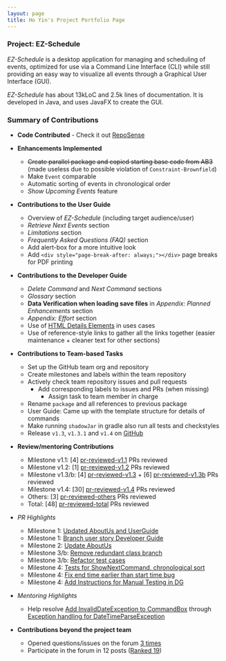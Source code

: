 ```yaml
---
layout: page
title: Ho Yin's Project Portfolio Page
---
```

### Project: EZ-Schedule
_EZ-Schedule_ is a desktop application for managing and scheduling of events,
optimized for use via a Command Line Interface (CLI)
while still providing an easy way to visualize all events through a Graphical User Interface (GUI).

_EZ-Schedule_ has about 13kLoC and 2.5k lines of documentation.
It is developed in Java, and uses JavaFX to create the GUI.

### Summary of Contributions
- **Code Contributed** - Check it out
  [RepoSense](https://nus-cs2103-ay2223s2.github.io/tp-dashboard/?search=lhy-hoyin&breakdown=true)

- **Enhancements Implemented**
  - ~~Create parallel package and copied starting base code from AB3~~
    (made useless due to possible violation of `Constraint-Brownfield`)
  - Make `Event` comparable
  - Automatic sorting of events in chronological order
  - _Show Upcoming Events_ feature

- **Contributions to the User Guide**
  - Overview of _EZ-Schedule_ (including target audience/user)
  - _Retrieve Next Events_ section
  - _Limitations_ section
  - _Frequently Asked Questions (FAQ)_ section
  - Add alert-box for a more intuitive look
  - Add `<div style="page-break-after: always;"></div>` page breaks for PDF printing

- **Contributions to the Developer Guide**
  - _Delete Command_ and _Next Command_ sections
  - _Glossary_ section
  - **Data Verification when loading save files** in _Appendix: Planned Enhancements_ section
  - _Appendix: Effort_ section
  - Use of [HTML Details Elements](https://www.w3schools.com/tags/tag_details.asp) in uses cases
  - Use of reference-style links to gather all the links together (easier maintenance + cleaner text for other sections)

- **Contributions to Team-based Tasks**
  - Set up the GitHub team org and repository
  - Create milestones and labels within the team repository
  - Actively check team repository issues and pull requests
    - Add corresponding labels to issues and PRs (when missing)
      - Assign task to team member in charge
  - Rename `package` and all references to previous package
  - User Guide: Came up with the template structure for details of commands
  - Make running `shadowJar` in gradle also run all tests and checkstyles
  - Release `v1.3`, `v1.3.1` and `v1.4` on [GitHub](https://github.com/AY2223S2-CS2103-W17-3/tp/releases)

- **Review/mentoring Contributions**
  - Milestone v1.1: [4] [pr-reviewed-v1.1] PRs reviewed
  - Milestone v1.2: [1] [pr-reviewed-v1.2] PRs reviewed
  - Milestone v1.3/b: [4] [pr-reviewed-v1.3] + [6] [pr-reviewed-v1.3b] PRs reviewed
  - Milestone v1.4: [30] [pr-reviewed-v1.4] PRs reviewed
  - Others: [3] [pr-reviewed-others] PRs reviewed
  - Total: [48] [pr-reviewed-total] PRs reviewed

- _PR Highlights_
  - Milestone 1: [Updated AboutUs and UserGuide](https://github.com/AY2223S2-CS2103-W17-3/tp/pull/9)
  - Milestone 1: [Branch user story Developer Guide](https://github.com/AY2223S2-CS2103-W17-3/tp/pull/31)
  - Milestone 2: [Update AboutUs](https://github.com/AY2223S2-CS2103-W17-3/tp/pull/39)
  - Milestone 3/b: [Remove redundant class branch](https://github.com/AY2223S2-CS2103-W17-3/tp/pull/59)
  - Milestone 3/b: [Refactor test cases](https://github.com/AY2223S2-CS2103-W17-3/tp/pull/64)
  - Milestone 4: [Tests for ShowNextCommand, chronological sort](https://github.com/AY2223S2-CS2103-W17-3/tp/pull/177)
  - Milestone 4: [Fix end time earlier than start time bug](https://github.com/AY2223S2-CS2103-W17-3/tp/pull/167)
  - Milestone 4: [Add Instructions for Manual Testing in DG](https://github.com/AY2223S2-CS2103-W17-3/tp/pull/212)

- _Mentoring Highlights_
  - Help resolve [Add InvalidDateException to CommandBox](https://github.com/AY2223S2-CS2103-W17-3/tp/pull/189)
   through [Exception handling for DateTimeParseException](https://github.com/AY2223S2-CS2103-W17-3/tp/issues/175)

- **Contributions beyond the project team**
  - Opened questions/issues on the forum
    [3 times](https://github.com/nus-cs2103-AY2223S2/forum/issues?q=is%3Aissue+author%3Alhy-hoyin)
  - Participate in the forum in 12 posts
    ([Ranked 19](https://nus-cs2103-ay2223s2.github.io/dashboards/contents/forum-activities.html#19-lo-h-yin-lhy-hoyin-12-posts))

[pr-reviewed-v1.1]: https://github.com/AY2223S2-CS2103-W17-3/tp/pulls?q=is%3Apr+is%3Amerged+reviewed-by%3Alhy-hoyin+milestone%3Av1.1
[pr-reviewed-v1.2]: https://github.com/AY2223S2-CS2103-W17-3/tp/pulls?q=is%3Apr+is%3Amerged+reviewed-by%3Alhy-hoyin+milestone%3Av1.2
[pr-reviewed-v1.3]: https://github.com/AY2223S2-CS2103-W17-3/tp/pulls?q=is%3Apr+is%3Amerged+reviewed-by%3Alhy-hoyin+milestone%3Av1.3
[pr-reviewed-v1.3b]: https://github.com/AY2223S2-CS2103-W17-3/tp/pulls?q=is%3Apr+is%3Amerged+reviewed-by%3Alhy-hoyin+milestone%3Av1.3b
[pr-reviewed-v1.4]: https://github.com/AY2223S2-CS2103-W17-3/tp/pulls?q=is%3Apr+is%3Amerged+reviewed-by%3Alhy-hoyin+milestone%3Av1.4
[pr-reviewed-others]: https://github.com/AY2223S2-CS2103-W17-3/tp/pulls?q=is%3Apr+is%3Amerged+reviewed-by%3Alhy-hoyin+no%3Amilestone
[pr-reviewed-total]: https://github.com/AY2223S2-CS2103-W17-3/tp/pulls?q=is%3Apr+is%3Amerged+reviewed-by%3Alhy-hoyin

